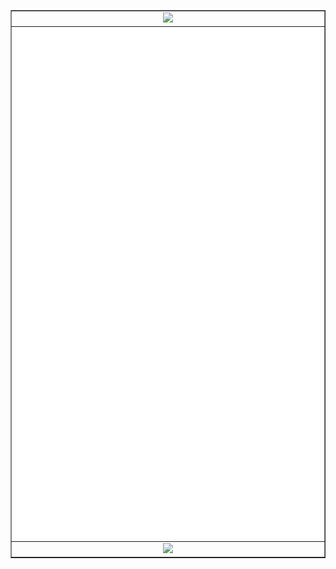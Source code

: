<!--
**jesspig/jesspig** is a ✨ _special_ ✨ repository because its `README.md` (this file) appears on your GitHub profile.

Here are some ideas to get you started:

- 🔭 I’m currently working on ...
- 🌱 I’m currently learning ...
- 👯 I’m looking to collaborate on ...
- 🤔 I’m looking for help with ...
- 💬 Ask me about ...
- 📫 How to reach me: ...
- 😄 Pronouns: ...
- ⚡ Fun fact: ...
-->
<!--
![](https://github-readme-stats.vercel.app/api?username=jesspig&show_icons=true&theme=dracula&locale=cn&count_private=true&line_height=40) ![](https://github-readme-stats.vercel.app/api/top-langs/?username=jesspig&theme=dracula)
-->

<!-- 欢迎来到我的 GitHub 主页 👋
> Welcome to my GitHub page 👋 -->

<table border="1">
  <tr><td align="center"><img width="100%" src="https://profile-counter.glitch.me/jesspig/count.svg"/></td></tr>
  <tr><td align="center"><img width="100%" src="./github-metrics.svg"/></td></tr>
  <tr><td align="center"><img width="100%" src="https://github-readme-activity-graph.cyclic.app/graph?username=jesspig&theme=github-compact"/></td></tr>
</table>
